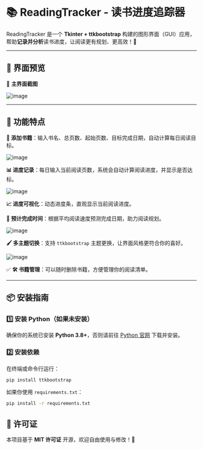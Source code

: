 # 📚 **ReadingTracker - 读书进度追踪器**  

ReadingTracker 是一个 **Tkinter + ttkbootstrap** 构建的图形界面（GUI）应用，帮助**记录并分析**读书进度，让阅读更有规划、更高效！🚀  

---
## 📸 **界面预览**

🚀 **主界面截图**  

![image](https://github.com/user-attachments/assets/6bcba4eb-8a23-4ec2-82ce-35eb3e897c4b)

---

## 🎯 **功能特点**
**📖 添加书籍**：输入书名、总页数、起始页数、目标完成日期，自动计算每日阅读目标。 

![image](https://github.com/user-attachments/assets/63b732cd-0241-48c2-9f8c-8a75ff9684b0)

**📊 进度记录**：每日输入当前阅读页数，系统会自动计算阅读进度，并显示是否达标。  

![image](https://github.com/user-attachments/assets/4c7b7be2-6beb-4c46-be17-8c3537a9358e)

**📈 进度可视化**：动态进度条，直观显示当前阅读进度。  

**📅 预计完成时间**：根据平均阅读速度预测完成日期，助力阅读规划。  

![image](https://github.com/user-attachments/assets/e1102e3c-ed3b-47f3-b77d-31b261691897)

**🖌️ 多主题切换**：支持 `ttkbootstrap` 主题更换，让界面风格更符合你的喜好。  

![image](https://github.com/user-attachments/assets/c763a324-ddbb-4f98-ba74-23f8a9ef8ca8)

✅ **🛠 书籍管理**：可以随时删除书籍，方便管理你的阅读清单。  

---

## 📦 **安装指南**

### 1️⃣ **安装 Python（如果未安装）**  

确保你的系统已安装 **Python 3.8+**，否则请前往 [Python 官网](https://www.python.org/) 下载并安装。

### 2️⃣ **安装依赖**  

在终端或命令行运行：
```bash
pip install ttkbootstrap
```
如果你使用 `requirements.txt`：
```bash
pip install -r requirements.txt
```

## 📄 **许可证**
本项目基于 **MIT 许可证** 开源，欢迎自由使用与修改！🎉  
